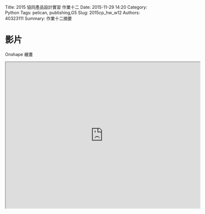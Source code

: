 Title: 2015 協同產品設計實習 作業十二
Date: 2015-11-29 14:20
Category: Python
Tags: pelican, publishing,G5
Slug: 2015cp_hw_w12
Authors: 40323111
Summary: 作業十二摘要


影片
============


Onshape 繪畫

<iframe src="https://drive.google.com/a/gm.nfu.edu.tw/file/d/0B1Z8Jlqj5NqBTWt1UTVtOHdrLWM/preview" width="640" height="480"></iframe>
